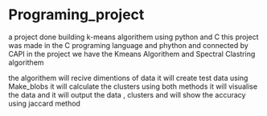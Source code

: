 # Programing_project
a project done building k-means algorithem using python and C 
this project was made in the C programing language and phython and connected by CAPI
in the project we have the Kmeans Algorithem and Spectral Clastring algorithem 

the algorithem will recive dimentions of data
it will create test data using Make_blobs
it will calculate the clusters using both methods
it will visualise the data 
and it will output the data , clusters and will show the accuracy using jaccard method 
